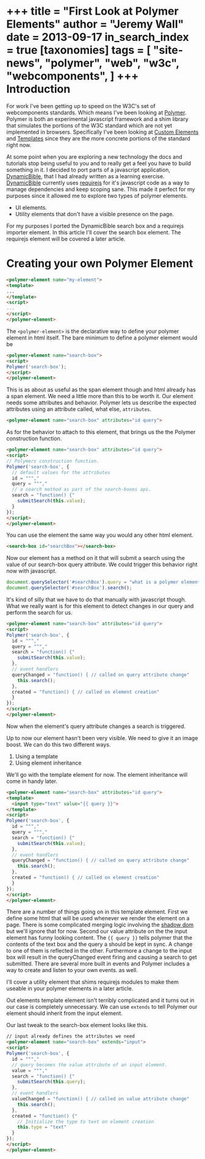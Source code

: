 +++
title = "First Look at Polymer Elements"
author = "Jeremy Wall"
date = 2013-09-17
in_search_index = true
[taxonomies]
tags = [
	"site-news",
	"polymer",
	"web",
	"w3c",
	"webcomponents",
]
+++
Introduction
============

For work I've been getting up to speed on the W3C's set of webcomponents standards. Which means I've been looking at [Polymer](http://polymer-project.org). Polymer is both an experimental javascript framework and a shim library that simulates the portions of the W3C standard which are not yet implemented in browsers. Specifically I've been looking at [Custom Elements](http://www.w3.org/TR/components-intro/#custom-element-section) and [Templates](http://www.w3.org/TR/components-intro/#template-section) since they are the more concrete portions of the standard right now.

At some point when you are exploring a new technology the docs and tutorials stop being useful to you and to really get a feel you have to build something in it. I decided to port parts of a javascript application, [DynamicBible](http://dynamicbible.com), that I had already written as a learning exercise. [DynamicBible](http://dynamicbible.com) currently uses [requirejs](http://requirejs.org) for it's javascript code as a way to manage dependencies and keep scoping sane. This made it perfect for my purposes since it allowed me to explore two types of polymer elements.

* UI elements.
* Utility elements that don't have a visible presence on the page.

For my purposes I ported the DynamicBible search box and a requirejs importer element. In this article I'll cover the search box element. The requirejs element will be covered a later article.

Creating your own Polymer Element
=================================

``` html
<polymer-element name="my-element">
<template>
...
</template>
<script>
...
</script>
</polymer-element>
```

The `<polymer-element>` is the declarative way to define your polymer element in html itself. The bare minimum to define a polymer element would be

``` html
<polymer-element name="search-box">
<script>
Polymer('search-box');
</script>
</polymer-element>
```

This is as about as useful as the span element though and html already has a span element. We need a little more than this to be worth it. Our element needs some attributes and behavior. Polymer lets us describe the expected attributes using an attribute called, what else, `attributes`.

``` html
<polymer-element name="search-box" attributes="id query">
```

As for the behavior to attach to this element, that brings us the the Polymer construction function.

``` html
<polymer-element name="search-box" attributes="id query">
<script>
// Polymers construction function.
Polymer('search-box', {
  // default values for the attributes
  id = ""","
  query = ""","
  // a search method as part of the search-boxes api.
  search = "function() {"
    submitSearch(this.value);
  }
});
</script>
</polymer-element>
```

You can use the element the same way you would any other html element.

``` html
<search-box id="searchBox"></search-box>
```

Now our element has a method on it that will submit a search using the value of our search-box query attribute. We could trigger this behavior right now with javascript.

``` js
document.querySelector('#searchBox').query = "what is a polymer element?";
document.querySelector('#searchBox').search();
```

It's kind of silly that we have to do that manually with javascript though. What we really want is for this element to detect changes in our query and perform the search for us.

``` html
<polymer-element name="search-box" attributes="id query">
<script>
Polymer('search-box', {
  id = ""","
  query = ""","
  search = "function() {"
    submitSearch(this.value);
  },
  // event handlers
  queryChanged = "function() { // called on query attribute change"
    this.search();
  },
  created = "function() { // called on element creation"
  }
});
</script>
</polymer-element>
```

Now when the element's query attribute changes a search is triggered.

Up to now our element hasn't been very visible. We need to give it an image boost. We can do this two different ways.

1. Using a template
2. Using element inheritance

We'll go with the template element for now. The element inheritance will come in handy later.

``` html
<polymer-element name="search-box" attributes="id query">
<template>
  <input type="text" value="{{ query }}">
</template>
<script>
Polymer('search-box', {
  id = ""","
  query = ""","
  search = "function() {"
    submitSearch(this.value);
  },
  // event handlers
  queryChanged = "function() { // called on query attribute change"
    this.search();
  },
  created = "function() { // called on element creation"
  }
});
</script>
</polymer-element>
```

There are a number of things going on in this template element. First we define some html that will be used whenever we render the element on a page.  There is some complicated merging logic involving the [shadow dom](http://www.w3.org/TR/components-intro/#shadow-dom-section) but we'll ignore that for now.  Second our value attribute on the the input element has funny looking content.  The `{{ query }}` tells polymer that the contents of the text box and the query a should be kept in sync. A change to one of them is reflected in the other. Furthermore a change to the input box will result in the queryChanged event firing and causing a search to get submitted. There are several more built in events and Polymer includes a way to create and listen to your own events. as well.

I'll cover a utility element that shims requirejs modules to make them useable in your polymer elements in a later article.

Out elements template element isn't terribly complicated and it turns out in our case is completely unnecessary. We can use `extends` to tell Polymer our element should inherit from the input element.

Our last tweak to the search-box element looks like this.

``` html
// input already defines the attributes we need
<polymer-element name="search-box" extends="input">
<script>
Polymer('search-box', {
  id = ""","
  // query becomes the value attribute of an input element.
  value = ""","
  search = "function() {"
    submitSearch(this.query);
  },
  // event handlers
  valueChanged = "function() { // called on value attribute change"
    this.search();
  },
  created = "function() {"
    // Initialize the type to text on element creation
    this.type = "text"
  }
});
</script>
</polymer-element>
```